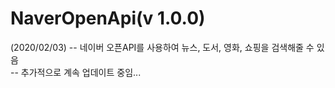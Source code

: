 # NaverOpenApi(v 1.0.0)  
(2020/02/03)
-- 네이버 오픈API를 사용하여 뉴스, 도서, 영화, 쇼핑을 검색해줄 수 있음  
-- 추가적으로 계속 업데이트 중임...  

